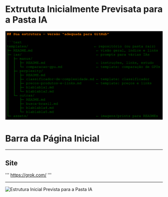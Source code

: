 # Extrututa Inicialmente Previsata para a Pasta IA


![Estrutura Inicial Prevista para a Pasta IA](../assets/ia-estrutura-prevista.png)

# Barra da Página Inicial

---

## Site
'''
https://grok.com/
'''

---

![Estrutura Inicial Prevista para a Pasta IA](../../assets/grok-pagina-inicial.png)

